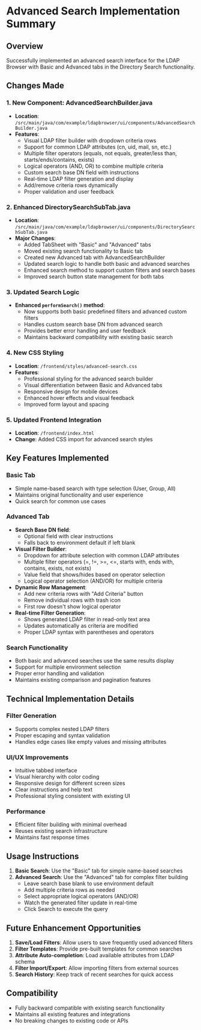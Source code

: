 # Advanced Search Implementation Summary

## Overview
Successfully implemented an advanced search interface for the LDAP Browser with Basic and Advanced tabs in the Directory Search functionality.

## Changes Made

### 1. New Component: AdvancedSearchBuilder.java
- **Location**: `/src/main/java/com/example/ldapbrowser/ui/components/AdvancedSearchBuilder.java`
- **Features**:
  - Visual LDAP filter builder with dropdown criteria rows
  - Support for common LDAP attributes (cn, uid, mail, sn, etc.)
  - Multiple filter operators (equals, not equals, greater/less than, starts/ends/contains, exists)
  - Logical operators (AND, OR) to combine multiple criteria
  - Custom search base DN field with instructions
  - Real-time LDAP filter generation and display
  - Add/remove criteria rows dynamically
  - Proper validation and user feedback

### 2. Enhanced DirectorySearchSubTab.java
- **Location**: `/src/main/java/com/example/ldapbrowser/ui/components/DirectorySearchSubTab.java`
- **Major Changes**:
  - Added TabSheet with "Basic" and "Advanced" tabs
  - Moved existing search functionality to Basic tab
  - Created new Advanced tab with AdvancedSearchBuilder
  - Updated search logic to handle both basic and advanced searches
  - Enhanced search method to support custom filters and search bases
  - Improved search button state management for both tabs

### 3. Updated Search Logic
- **Enhanced `performSearch()` method**:
  - Now supports both basic predefined filters and advanced custom filters
  - Handles custom search base DN from advanced search
  - Provides better error handling and user feedback
  - Maintains backward compatibility with existing basic search

### 4. New CSS Styling
- **Location**: `/frontend/styles/advanced-search.css`
- **Features**:
  - Professional styling for the advanced search builder
  - Visual differentiation between Basic and Advanced tabs
  - Responsive design for mobile devices
  - Enhanced hover effects and visual feedback
  - Improved form layout and spacing

### 5. Updated Frontend Integration
- **Location**: `/frontend/index.html`
- **Change**: Added CSS import for advanced search styles

## Key Features Implemented

### Basic Tab
- Simple name-based search with type selection (User, Group, All)
- Maintains original functionality and user experience
- Quick search for common use cases

### Advanced Tab
- **Search Base DN field**: 
  - Optional field with clear instructions
  - Falls back to environment default if left blank
- **Visual Filter Builder**:
  - Dropdown for attribute selection with common LDAP attributes
  - Multiple filter operators (=, !=, >=, <=, starts with, ends with, contains, exists, not exists)
  - Value field that shows/hides based on operator selection
  - Logical operator selection (AND/OR) for multiple criteria
- **Dynamic Row Management**:
  - Add new criteria rows with "Add Criteria" button
  - Remove individual rows with trash icon
  - First row doesn't show logical operator
- **Real-time Filter Generation**:
  - Shows generated LDAP filter in read-only text area
  - Updates automatically as criteria are modified
  - Proper LDAP syntax with parentheses and operators

### Search Functionality
- Both basic and advanced searches use the same results display
- Support for multiple environment selection
- Proper error handling and validation
- Maintains existing comparison and pagination features

## Technical Implementation Details

### Filter Generation
- Supports complex nested LDAP filters
- Proper escaping and syntax validation
- Handles edge cases like empty values and missing attributes

### UI/UX Improvements
- Intuitive tabbed interface
- Visual hierarchy with color coding
- Responsive design for different screen sizes
- Clear instructions and help text
- Professional styling consistent with existing UI

### Performance
- Efficient filter building with minimal overhead
- Reuses existing search infrastructure
- Maintains fast response times

## Usage Instructions

1. **Basic Search**: Use the "Basic" tab for simple name-based searches
2. **Advanced Search**: Use the "Advanced" tab for complex filter building
   - Leave search base blank to use environment default
   - Add multiple criteria rows as needed
   - Select appropriate logical operators (AND/OR)
   - Watch the generated filter update in real-time
   - Click Search to execute the query

## Future Enhancement Opportunities

1. **Save/Load Filters**: Allow users to save frequently used advanced filters
2. **Filter Templates**: Provide pre-built templates for common searches
3. **Attribute Auto-completion**: Load available attributes from LDAP schema
4. **Filter Import/Export**: Allow importing filters from external sources
5. **Search History**: Keep track of recent searches for quick access

## Compatibility
- Fully backward compatible with existing search functionality
- Maintains all existing features and integrations
- No breaking changes to existing code or APIs
